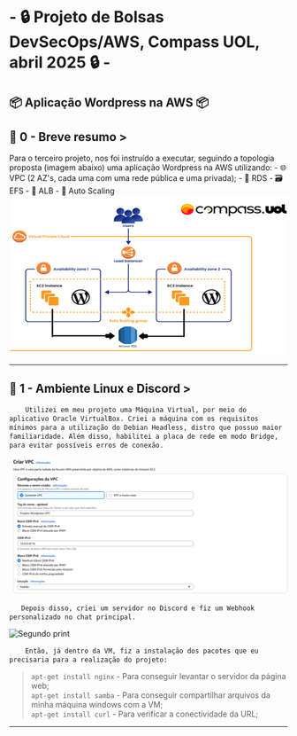 # - 🔒 Projeto de Bolsas DevSecOps/AWS,  Compass UOL, abril 2025 🔒 -

## 📦 Aplicação Wordpress na AWS 📦

## 📜 0 - Breve resumo >
Para o terceiro projeto, nos foi instruído a executar, seguindo a topologia proposta (imagem abaixo) uma aplicação Wordpress na AWS utilizando:
        - 🌐 VPC (2 AZ's, cada uma com uma rede pública e uma privada);
        - 📨 RDS
        - 🗃️ EFS
        - 👥 ALB
        - 🤖 Auto Scaling
![Print zero](/Prints/0.0.png)

---
## 🐧 1 - Ambiente Linux e Discord >
        Utilizei em meu projeto uma Máquina Virtual, por meio do aplicativo Oracle VirtualBox. Criei a máquina com os requisitos mínimos para a utilização do Debian Headless, distro que possuo maior familiaridade. Além disso, habilitei a placa de rede em modo Bridge, para evitar possíveis erros de conexão.
![Primeiro print](/Prints/1.1.png)

       Depois disso, criei um servidor no Discord e fiz um Webhook personalizado no chat principal.
![Segundo print](/Prints/1.1%20-%202.png)

        Então, já dentro da VM, fiz a instalação dos pacotes que eu precisaria para a realização do projeto:
>`apt-get install nginx` - Para conseguir levantar o servidor da página web;  
>`apt-get install samba` - Para conseguir compartilhar arquivos da minha máquina windows com a VM;  
>`apt-get install curl` - Para verificar a conectividade da URL;
---
